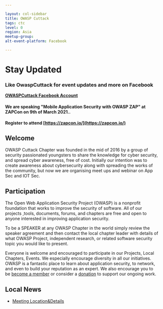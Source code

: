 ```yaml
---

layout: col-sidebar
title: OWASP Cuttack
tags: ctc
level: 0
region: Asia
meetup-group: 
alt-event-platform: Facebook

---
```


# **Stay Updated**

### Like OwaspCuttack for event updates and more on Facebook
**[OWASPCuttack Facebook Account](https://www.facebook.com/OwaspCuttack/)**

#### We are speaking "Mobile Application Security with OWASP ZAP" at ZAPCon on 9th of March 2021..
**Register to attend [https://zapcon.io/](https://zapcon.io/)**

## Welcome
OWASP Cuttack Chapter was founded in the mid of 2016 by a group of security passionated youngsters to share the knowledge for cyber security, and spread cyber awareness, free of cost. Initially our intention was to create awareness about cybersecurity along with spreading the works of the community, but now we are organising meet ups and webinar on App Sec and IOT Sec.
## Participation
The Open Web Application Security Project (OWASP) is a nonprofit foundation that works to improve the security of software. All of our projects ,tools, documents, forums, and chapters are free and open to anyone interested in improving application security.  

To be a SPEAKER at any OWASP Chapter in the world simply review the speaker agreement and then contact the local chapter leader with details of what OWASP Project, independent research, or related software security topic you would like to present.  

Everyone is welcome and encouraged to participate in our Projects, Local Chapters, Events. We especially encourage diversity in all our initiatives. OWASP is a fantastic place to learn about application security, to network, and even to build your reputation as an expert. We also encourage you to be [become a member](/membership) or consider a [donation](/donate) to support our ongoing work.

## Local News
- [Meeting Location&Details](https://owasp.org/www-chapter-cuttack/#div-nextmeeting)
